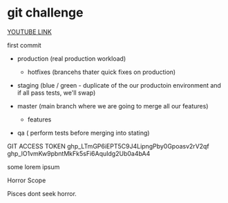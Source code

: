 <h1>git challenge</h1>
<a href="https://www.youtube.com/watch?v=zr7MpE_Eb6A">YOUTUBE LINK</a>


first commit


- production (real production workload)
  - hotfixes (brancehs thater quick fixes on production)
- staging (blue / green - duplicate of the our productoin environment and if all pass tests, we'll swap)
- master (main branch where we are going to merge all our features)
  - features

- qa ( perform tests before merging into stating)


GIT ACCESS TOKEN
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
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

some lorem ipsum

Horror Scope

Pisces dont seek horror. 